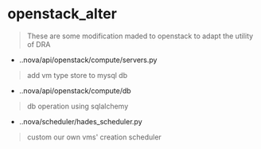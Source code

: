 # openstack_alter
> These are some modification maded to openstack to adapt the utility of DRA


- ..nova/api/openstack/compute/servers.py
> add vm type store to mysql db

- ..nova/api/openstack/compute/db
> db operation using sqlalchemy

- ..nova/scheduler/hades_scheduler.py
> custom our own vms' creation scheduler
